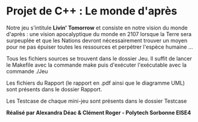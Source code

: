 # Projet de C++ : Le monde d'après

Notre jeu s'intitule **Livin' Tomorrow** et consiste en notre vision du monde d'après : une vision apocalyptique du monde en
2107 lorsque la Terre sera surpeuplée et que les Nations devront nécessairement trouver un moyen pour ne pas épuiser toutes 
les ressources et perpétrer l'espèce humaine ...

Tous les fichiers sources se trouvent dans le dossier Jeu.
Il suffit de lancer le Makefile avec la commande make puis d'exécuter l'exécutable avec la commande ./Jeu

Les fichiers du Rapport (le rapport en .pdf ainsi que le diagramme UML) sont présents dans le dossier Rapport.

Les Testcase de chaque mini-jeu sont présents dans le dossier Testcase

**Réalisé par Alexandra Déac & Clément Roger - Polytech Sorbonne EISE4**

